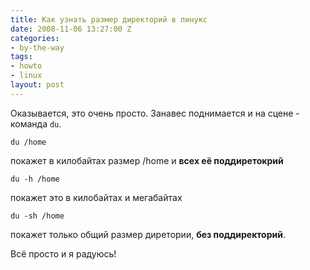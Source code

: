 ```yaml
---
title: Как узнать размер директорий в линукс
date: 2008-11-06 13:27:00 Z
categories:
- by-the-way
tags:
- howto
- linux
layout: post
---
```


Оказывается, это очень просто. Занавес поднимается и на сцене - команда `du`.

    du /home

покажет в килобайтах размер /home и **всех её поддиретокрий**

    du -h /home

покажет это в килобайтах и мегабайтах

    du -sh /home

покажет только общий размер диретории, **без поддиректорий**.

Всё просто и я радуюсь!

